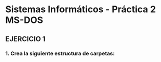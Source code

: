 # Sistemas Informáticos - Práctica 2 MS-DOS
## EJERCICIO 1
### 1. Crea la siguiente estructura de carpetas:
